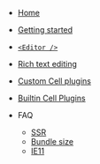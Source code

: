 <!-- docs/_sidebar.md -->

- [Home](//)
- [Getting started](/quick-start.md)
- [`<Editor />`](/editor.md)
- [Rich text editing](/slate.md)
- [Custom Cell plugins](/custom-cell-plugins.md)
- [Builtin Cell Plugins](/builtin_plugins.md)

- FAQ
  - [SSR](/server-side-rendering.md)
  - [Bundle size](/bundle-size.md)
  - [IE11](/ie11.md)
  
